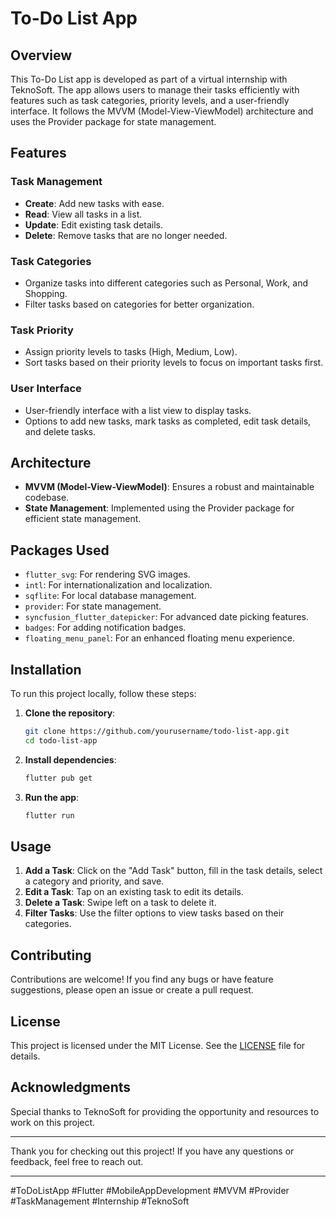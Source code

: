 # To-Do List App

## Overview

This To-Do List app is developed as part of a virtual internship with TeknoSoft. The app allows users to manage their tasks efficiently with features such as task categories, priority levels, and a user-friendly interface. It follows the MVVM (Model-View-ViewModel) architecture and uses the Provider package for state management.

## Features

### Task Management
- **Create**: Add new tasks with ease.
- **Read**: View all tasks in a list.
- **Update**: Edit existing task details.
- **Delete**: Remove tasks that are no longer needed.

### Task Categories
- Organize tasks into different categories such as Personal, Work, and Shopping.
- Filter tasks based on categories for better organization.

### Task Priority
- Assign priority levels to tasks (High, Medium, Low).
- Sort tasks based on their priority levels to focus on important tasks first.

### User Interface
- User-friendly interface with a list view to display tasks.
- Options to add new tasks, mark tasks as completed, edit task details, and delete tasks.

## Architecture
- **MVVM (Model-View-ViewModel)**: Ensures a robust and maintainable codebase.
- **State Management**: Implemented using the Provider package for efficient state management.

## Packages Used
- `flutter_svg`: For rendering SVG images.
- `intl`: For internationalization and localization.
- `sqflite`: For local database management.
- `provider`: For state management.
- `syncfusion_flutter_datepicker`: For advanced date picking features.
- `badges`: For adding notification badges.
- `floating_menu_panel`: For an enhanced floating menu experience.

## Installation

To run this project locally, follow these steps:

1. **Clone the repository**:
    ```bash
    git clone https://github.com/yourusername/todo-list-app.git
    cd todo-list-app
    ```

2. **Install dependencies**:
    ```bash
    flutter pub get
    ```

3. **Run the app**:
    ```bash
    flutter run
    ```

## Usage

1. **Add a Task**: Click on the "Add Task" button, fill in the task details, select a category and priority, and save.
2. **Edit a Task**: Tap on an existing task to edit its details.
3. **Delete a Task**: Swipe left on a task to delete it.
4. **Filter Tasks**: Use the filter options to view tasks based on their categories.

## Contributing

Contributions are welcome! If you find any bugs or have feature suggestions, please open an issue or create a pull request.

## License

This project is licensed under the MIT License. See the [LICENSE](LICENSE) file for details.

## Acknowledgments

Special thanks to TeknoSoft for providing the opportunity and resources to work on this project.

---

Thank you for checking out this project! If you have any questions or feedback, feel free to reach out.

---

#ToDoListApp #Flutter #MobileAppDevelopment #MVVM #Provider #TaskManagement #Internship #TeknoSoft
